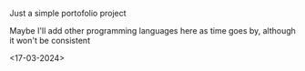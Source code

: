 Just a simple portofolio project

Maybe I'll add other programming languages here as time goes by, although it won't be consistent

<17-03-2024>
